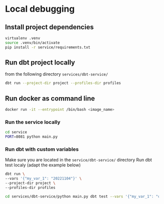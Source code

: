 # Local debugging

## Install project dependencies
```sh
virtualenv .venv
source .venv/bin/activate
pip install -r service/requirements.txt
```

## Run dbt project locally
from the following directory `services/dbt-service/`

```sh
dbt run --project-dir project --profiles-dir profiles
```

## Run docker as command line

```sh
docker run -it --entrypoint /bin/bash <image_name>
```

### Run the service locally

```sh
cd service
PORT=8081 python main.py
```

### Run dbt with custom variables

Make sure you are located in the `service/dbt-service/` directory
Run dbt test localy (adapt the example below)

```sh
dbt run \
--vars '{"my_var_1": "20221104"}' \
--project-dir project \
--profiles-dir profiles
```

```sh
cd services/dbt-service/python main.py dbt test --vars '{"my_var_1": "datetime.now().strftime('%Y%m%d')"}' --project-dir project --profiles-dir profiles && dbt run
```